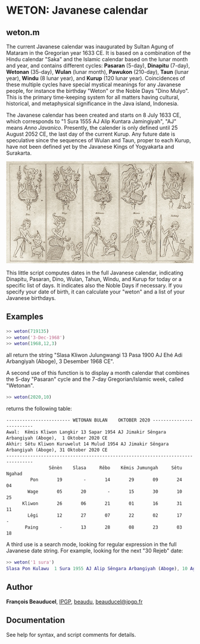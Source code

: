 # WETON: Javanese calendar

## weton.m
The current Javanese calendar was inaugurated by Sultan Agung of Mataram in the Gregorian year 1633 CE. It is based on a combination of the Hindu calendar "Saka" and the Islamic calendar based on the lunar month and year, and contains different cycles: **Pasaran** (5-day), **Dinapitu** (7-day), **Wetonan** (35-day), **Wulan** (lunar month), **Pawukon** (210-day), **Taun** (lunar year), **Windu** (8 lunar year), and **Kurup** (120 lunar year). Coincidences of these multiple cycles have special mystical meanings for any Javanese people, for instance the birthday "Weton" or the Noble Days "Dino Mulyo". This is the primary time-keeping system for all matters having cultural, historical, and metaphysical significance in the Java island, Indonesia.

The Javanese calendar has been created and starts on 8 July 1633 CE, which corresponds to "1 Sura 1555 AJ Alip Kuntara Jamingiyah", "AJ" means _Anno Javanico_. Presently, the calender is only defined until 25 August 2052 CE, the last day of the current Kurup. Any future date is speculative since the sequences of Wulan and Taun, proper to each Kurup, have not been defined yet by the Javanese Kings of Yogyakarta and Surakarta.

![](weton_ex600.jpg)

This little script computes dates in the full Javanese calendar, indicating Dinapitu, Pasaran, Dino, Wulan, Tahun, Windu, and Kurup for today or a specific list of days. It indicates also the Noble Days if necessary. If you specify your date of birth, it can calculate your "weton" and a list of your Javanese birthdays.

## Examples
```matlab
>> weton(719135)
>> weton('3-Dec-1968')
>> weton(1968,12,3)
```
all return the string "Slasa Kliwon Julungwangi 13 Pasa 1900 AJ Ehé Adi Arbangiyah (Aboge),  3 Desember 1968 CE".

A second use of this function is to display a month calendar that combines the 5-day "Pasaran" cycle and the 7-day Gregorian/Islamic week, called "Wetonan".

```matlab
>> weton(2020,10)
```
returns the following table:

```
------------------------ WETONAN BULAN    OKTOBER 2020 -------------------------                    
Awal:  Kêmis Kliwon Langkir 13 Sapar 1954 AJ Jimakir Sêngara Arbangiyah (Aboge),  1 Oktober 2020 CE
Akhir: Sêtu Kliwon Kuruwelut 14 Mulud 1954 AJ Jimakir Sêngara Arbangiyah (Aboge), 31 Oktober 2020 CE
--------------------------------------------------------------------------------                    
                Sênèn    Slasa     Rêbo    Kêmis Jumungah     Sêtu   Ngahad                         
         Pon       19        -       14       29       09       24       04                         
        Wage       05       20        -       15       30       10       25                         
      Kliwon       26       06       21       01       16       31       11                         
        Lêgi       12       27       07       22       02       17        -                         
       Paing        -       13       28       08       23       03       18      
```

A third use is a search mode, looking for regular expression in the full Javanese date string. For example, looking for the next "30 Rejeb" date:

```matlab
>> weton('1 sura')
Slasa Pon Kulawu  1 Sura 1955 AJ Alip Sêngara Arbangiyah (Aboge), 10 Agustus 2021 CE (SIJI SURA)
```

## Author
**François Beauducel**, [IPGP](www.ipgp.fr), [beaudu](https://github.com/beaudu), beauducel@ipgp.fr

## Documentation
See help for syntax, and script comments for details.
